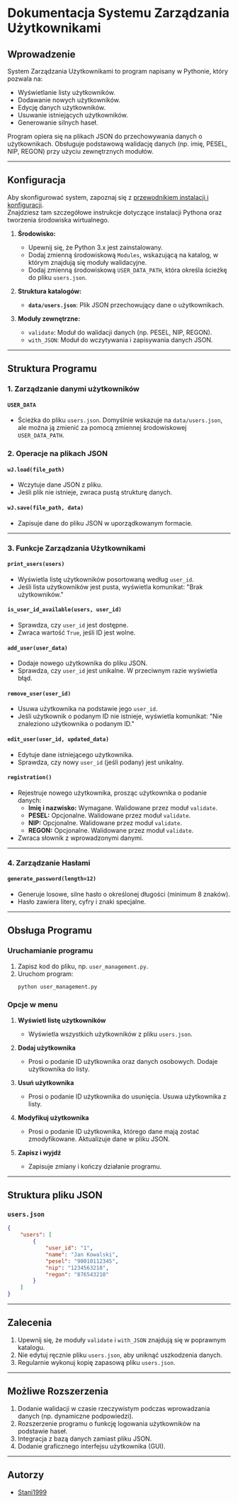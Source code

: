 # **Dokumentacja Systemu Zarządzania Użytkownikami**

## **Wprowadzenie**
System Zarządzania Użytkownikami to program napisany w Pythonie, który pozwala na:
- Wyświetlanie listy użytkowników.
- Dodawanie nowych użytkowników.
- Edycję danych użytkowników.
- Usuwanie istniejących użytkowników.
- Generowanie silnych haseł.

Program opiera się na plikach JSON do przechowywania danych o użytkownikach. Obsługuje podstawową walidację danych (np. imię, PESEL, NIP, REGON) przy użyciu zewnętrznych modułów.

---

## **Konfiguracja**
Aby skonfigurować system, zapoznaj się z [przewodnikiem instalacji i konfiguracji](../installation_and_setup_pl.md).  
Znajdziesz tam szczegółowe instrukcje dotyczące instalacji Pythona oraz tworzenia środowiska wirtualnego.

1. **Środowisko:**
   - Upewnij się, że Python 3.x jest zainstalowany.
   - Dodaj zmienną środowiskową `Modules`, wskazującą na katalog, w którym znajdują się moduły walidacyjne.
   - Dodaj zmienną środowiskową `USER_DATA_PATH`, która określa ścieżkę do pliku `users.json`.

2. **Struktura katalogów:**
   - **`data/users.json`**: Plik JSON przechowujący dane o użytkownikach.

3. **Moduły zewnętrzne:**
   - `validate`: Moduł do walidacji danych (np. PESEL, NIP, REGON).
   - `with_JSON`: Moduł do wczytywania i zapisywania danych JSON.

---

## **Struktura Programu**

### **1. Zarządzanie danymi użytkowników**
#### **`USER_DATA`**
- Ścieżka do pliku `users.json`. Domyślnie wskazuje na `data/users.json`, ale można ją zmienić za pomocą zmiennej środowiskowej `USER_DATA_PATH`.

### **2. Operacje na plikach JSON**
#### **`wJ.load(file_path)`**
- Wczytuje dane JSON z pliku.
- Jeśli plik nie istnieje, zwraca pustą strukturę danych.

#### **`wJ.save(file_path, data)`**
- Zapisuje dane do pliku JSON w uporządkowanym formacie.

---

### **3. Funkcje Zarządzania Użytkownikami**

#### **`print_users(users)`**
- Wyświetla listę użytkowników posortowaną według `user_id`.
- Jeśli lista użytkowników jest pusta, wyświetla komunikat: "Brak użytkowników."

#### **`is_user_id_available(users, user_id)`**
- Sprawdza, czy `user_id` jest dostępne.
- Zwraca wartość `True`, jeśli ID jest wolne.

#### **`add_user(user_data)`**
- Dodaje nowego użytkownika do pliku JSON.
- Sprawdza, czy `user_id` jest unikalne. W przeciwnym razie wyświetla błąd.

#### **`remove_user(user_id)`**
- Usuwa użytkownika na podstawie jego `user_id`.
- Jeśli użytkownik o podanym ID nie istnieje, wyświetla komunikat: "Nie znaleziono użytkownika o podanym ID."

#### **`edit_user(user_id, updated_data)`**
- Edytuje dane istniejącego użytkownika.
- Sprawdza, czy nowy `user_id` (jeśli podany) jest unikalny.

#### **`registration()`**
- Rejestruje nowego użytkownika, prosząc użytkownika o podanie danych:
  - **Imię i nazwisko:** Wymagane. Walidowane przez moduł `validate`.
  - **PESEL:** Opcjonalne. Walidowane przez moduł `validate`.
  - **NIP:** Opcjonalne. Walidowane przez moduł `validate`.
  - **REGON:** Opcjonalne. Walidowane przez moduł `validate`.
- Zwraca słownik z wprowadzonymi danymi.

---

### **4. Zarządzanie Hasłami**

#### **`generate_password(length=12)`**
- Generuje losowe, silne hasło o określonej długości (minimum 8 znaków).
- Hasło zawiera litery, cyfry i znaki specjalne.

---

## **Obsługa Programu**

### **Uruchamianie programu**
1. Zapisz kod do pliku, np. `user_management.py`.
2. Uruchom program:
    ```bash
    python user_management.py
    ```

### **Opcje w menu**
1. **Wyświetl listę użytkowników**  
   - Wyświetla wszystkich użytkowników z pliku `users.json`.

2. **Dodaj użytkownika**  
   - Prosi o podanie ID użytkownika oraz danych osobowych. Dodaje użytkownika do listy.

3. **Usuń użytkownika**  
   - Prosi o podanie ID użytkownika do usunięcia. Usuwa użytkownika z listy.

4. **Modyfikuj użytkownika**  
   - Prosi o podanie ID użytkownika, którego dane mają zostać zmodyfikowane. Aktualizuje dane w pliku JSON.

5. **Zapisz i wyjdź**  
   - Zapisuje zmiany i kończy działanie programu.

---

## **Struktura pliku JSON**
### **`users.json`**
```json
{
    "users": [
        {
            "user_id": "1",
            "name": "Jan Kowalski",
            "pesel": "90010112345",
            "nip": "1234563218",
            "regon": "876543210"
        }
    ]
}
```

---

## **Zalecenia**
1. Upewnij się, że moduły `validate` i `with_JSON` znajdują się w poprawnym katalogu.
2. Nie edytuj ręcznie pliku `users.json`, aby uniknąć uszkodzenia danych.
3. Regularnie wykonuj kopię zapasową pliku `users.json`.

---

## **Możliwe Rozszerzenia**
1. Dodanie walidacji w czasie rzeczywistym podczas wprowadzania danych (np. dynamiczne podpowiedzi).
2. Rozszerzenie programu o funkcję logowania użytkowników na podstawie haseł.
3. Integracja z bazą danych zamiast pliku JSON.
4. Dodanie graficznego interfejsu użytkownika (GUI).

---

## **Autorzy**
- [Stani1999](https://github.com/Stani1999)